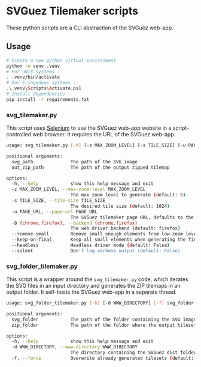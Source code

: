 # SVGuez Tilemaker scripts

These python scripts are a CLI abstraction of the SVGuez web-app.

## Usage

```sh
# Create a new python virtual environment
python -m venv .venv
# For UNIX systems :
. .venv/bin/activate
# For Cringedows systems :
.\.venv\Scripts\Activate.ps1
# Install dependencies
pip install -r requirements.txt
```

### svg_tilemaker.py

This script uses [Selenium](https://www.selenium.dev/) to use the SVGuez web-app website in a script-controlled web browser. It requires the URL of the SVGuez web-app.

```sh 
usage: svg_tilemaker.py [-h] [-z MAX_ZOOM_LEVEL] [-s TILE_SIZE] [-u PAGE_URL] [-b {chrome,firefox}] [--remove-small] [--keep-on-final] [--headless] [--silent] svg_path out_zip_path

positional arguments:
  svg_path              The path of the SVG image
  out_zip_path          The path of the output zipped tilemap

options:
  -h, --help            show this help message and exit
  -z MAX_ZOOM_LEVEL, --max-zoom-level MAX_ZOOM_LEVEL
                        The max zoom level to generate (default: 5)
  -s TILE_SIZE, --tile-size TILE_SIZE
                        The desired tile size (default: 1024)
  -u PAGE_URL, --page-url PAGE_URL
                        The SVGuez tilemaker page URL, defaults to the SVGUEZ_TILEMAKER_URL env variable value
  -b {chrome,firefox}, --backend {chrome,firefox}
                        The web driver backend (default: firefox)
  --remove-small        Remove small enough elements from low-zoom levels (default: False)
  --keep-on-final       Keep all small elements when generating the final zoom level (default: False)
  --headless            Headless driver mode (default: False)
  --silent              Don't log verbose output (default: False)
```

### svg_folder_tilemaker.py

This script is a wrapper around the `svg_tilemaker.py` code, which iterates the SVG files in an input directory and generates the ZIP tilemaps in an output folder. It self-hosts the SVGuez web-app in a separate thread.

```sh
usage: svg_folder_tilemaker.py [-h] [-d WWW_DIRECTORY] [-f] svg_folder zip_folder

positional arguments:
  svg_folder            The path of the folder containing the SVG images
  zip_folder            The path of the folder where the output tilesets zip will be stored

options:
  -h, --help            show this help message and exit
  -d WWW_DIRECTORY, --www-directory WWW_DIRECTORY
                        The directory containing the SVGuez dist folder (default: ./dist)  
  -f, --force           Overwrite already generated tilesets (default: False)
```
